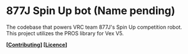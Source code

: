 877J Spin Up bot (Name pending)
===============================
The codebase that powers VRC team 877J's Spin Up competition robot. This project utilizes the PROS library for Vex V5.


__[[Contributing](./CONTRIBUTING.md)] [[Licence](./LICENCE)]__

